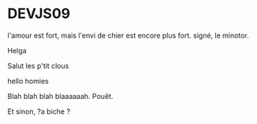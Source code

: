 # DEVJS09



l'amour est fort, mais l'envi de chier est encore plus fort.
signé, le minotor.

Helga


Salut les p'tit clous



hello homies




Blah blah blah blaaaaaah. Pouêt.

Et sinon, ?a biche ?

